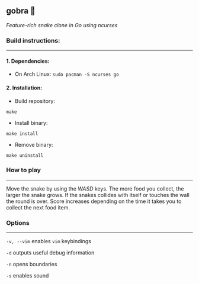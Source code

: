 ## gobra 🐍 

*Feature-rich snake clone in Go using ncurses*

### Build instructions: 

---

#### 1. Dependencies: 

+ On Arch Linux: ``sudo pacman -S ncurses go``

#### 2. Installation:

+ Build repository:

```
make
```
+ Install binary:

```
make install
```

+ Remove binary: 

```
make uninstall
```

### How to play

---

Move the snake by using the *WASD* keys. The more food you collect, the larger the snake grows. If the snakes collides with itself or touches the wall the round is over. Score increases depending on the time it takes you to collect the next food item. 

### Options

---

``-v, --vim`` enables `vim` keybindings

``-d`` outputs useful debug information

``-n`` opens boundaries

``-s`` enables sound
